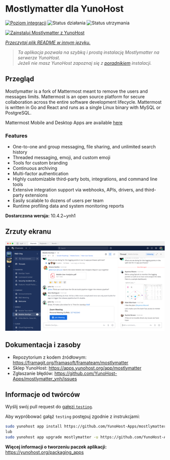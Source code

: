 <!--
To README zostało automatycznie wygenerowane przez <https://github.com/YunoHost/apps/tree/master/tools/readme_generator>
Nie powinno być ono edytowane ręcznie.
-->

# Mostlymatter dla YunoHost

[![Poziom integracji](https://apps.yunohost.org/badge/integration/mostlymatter)](https://ci-apps.yunohost.org/ci/apps/mostlymatter/)
![Status działania](https://apps.yunohost.org/badge/state/mostlymatter)
![Status utrzymania](https://apps.yunohost.org/badge/maintained/mostlymatter)

[![Zainstaluj Mostlymatter z YunoHost](https://install-app.yunohost.org/install-with-yunohost.svg)](https://install-app.yunohost.org/?app=mostlymatter)

*[Przeczytaj plik README w innym języku.](./ALL_README.md)*

> *Ta aplikacja pozwala na szybką i prostą instalację Mostlymatter na serwerze YunoHost.*  
> *Jeżeli nie masz YunoHost zapoznaj się z [poradnikiem](https://yunohost.org/install) instalacji.*

## Przegląd

Mostlymatter is a fork of Mattermost meant to remove the users and messages limits.
Mattermost is an open source platform for secure collaboration across the entire software development lifecycle. Mattermost is written in Go and React and runs as a single Linux binary with MySQL or PostgreSQL.

Mattermost Mobile and Desktop Apps are available [here](https://mattermost.com/download/)

### Features

- One-to-one and group messaging, file sharing, and unlimited search history
- Threaded messaging, emoji, and custom emoji
- Tools for custom branding
- Continuous archiving
- Multi-factor authentication
- Highly customizable third-party bots, integrations, and command line tools
- Extensive integration support via webhooks, APIs, drivers, and third-party extensions
- Easily scalable to dozens of users per team
- Runtime profiling data and system monitoring reports


**Dostarczona wersja:** 10.4.2~ynh1

## Zrzuty ekranu

![Zrzut ekranu z Mostlymatter](./doc/screenshots/screenshot.png)

## Dokumentacja i zasoby

- Repozytorium z kodem źródłowym: <https://framagit.org/framasoft/framateam/mostlymatter>
- Sklep YunoHost: <https://apps.yunohost.org/app/mostlymatter>
- Zgłaszanie błędów: <https://github.com/YunoHost-Apps/mostlymatter_ynh/issues>

## Informacje od twórców

Wyślij swój pull request do [gałęzi `testing`](https://github.com/YunoHost-Apps/mostlymatter_ynh/tree/testing).

Aby wypróbować gałąź `testing` postępuj zgodnie z instrukcjami:

```bash
sudo yunohost app install https://github.com/YunoHost-Apps/mostlymatter_ynh/tree/testing --debug
lub
sudo yunohost app upgrade mostlymatter -u https://github.com/YunoHost-Apps/mostlymatter_ynh/tree/testing --debug
```

**Więcej informacji o tworzeniu paczek aplikacji:** <https://yunohost.org/packaging_apps>
